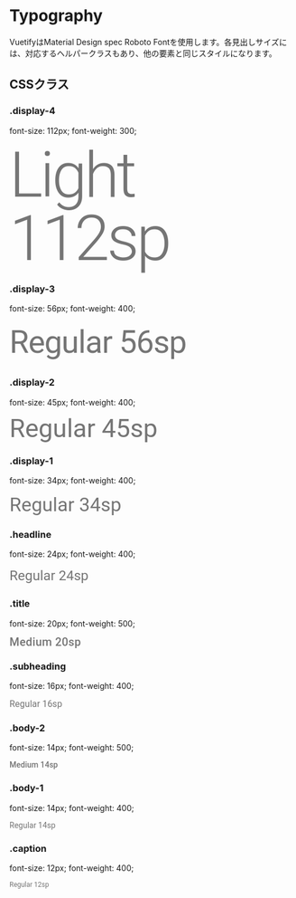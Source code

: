  <link href="https://fonts.googleapis.com/css?family=Roboto:300,400,500,700|Inconsolata:300,400,700|Material+Icons" rel="stylesheet" type="text/css">

# Typography

VuetifyはMaterial Design spec Roboto Fontを使用します。各見出しサイズには、対応するヘルパークラスもあり、他の要素と同じスタイルになります。

## CSSクラス

### .display-4

font-size: 112px; font-weight: 300;

<div style="font-family: Roboto; font-size: 112px;!important; font-weight: 300; line-height: 1!important; letter-spacing: -.04em!important; margin-bottom: 20px!important; color: #757575!important">Light 112sp</div>

### .display-3

font-size: 56px; font-weight: 400;

<div style="font-family: Roboto; font-size: 56px;!important; font-weight: 400; line-height: 1.35!important; letter-spacing: -.02em!important; margin-bottom: 20px!important; color: #757575!important">Regular 56sp</div>

### .display-2

font-size: 45px; font-weight: 400;

<div style="font-family: Roboto; font-size: 45px;!important; font-weight: 400; line-height: 48px!important; letter-spacing: normal!important; margin-bottom: 20px!important; color: #757575!important">Regular 45sp</div>

### .display-1

font-size: 34px; font-weight: 400;

<div style="font-family: Roboto; font-size: 34px;!important; font-weight: 400; line-height: 40px!important; letter-spacing: normal!important; margin-bottom: 20px!important; color: #757575!important">Regular 34sp</div>

### .headline

font-size: 24px; font-weight: 400;

<div style="font-family: Roboto; font-size: 24px;!important; font-weight: 400; line-height: 32px!important; letter-spacing: normal!important; margin-bottom: 20px!important; color: #757575!important">Regular 24sp</div>

### .title

font-size: 20px; font-weight: 500;

<div style="font-family: Roboto; font-size: 20px;!important; font-weight: 500; line-height: 1!important; letter-spacing: .02em!important; margin-bottom: 20px!important; color: #757575!important">Medium 20sp</div>

### .subheading

font-size: 16px; font-weight: 400;

<div style="font-family: Roboto; font-size: 16px;!important; font-weight: 400; margin-bottom: 20px!important; color: #757575!important">Regular 16sp</div>

### .body-2

font-size: 14px; font-weight: 500;

<div style="font-family: Roboto; font-size: 14px;!important; font-weight: 500; margin-bottom: 20px!important; color: #757575!important">Medium 14sp</div>

### .body-1

font-size: 14px; font-weight: 400;

<div style="font-family: Roboto; font-size: 14px;!important; font-weight: 400; margin-bottom: 20px!important; color: #757575!important">Regular 14sp</div>

### .caption

font-size: 12px; font-weight: 400;

<div style="font-family: Roboto; font-size: 12px;!important; font-weight: 400; margin-bottom: 20px!important; color: #757575!important">Regular 12sp</div>
